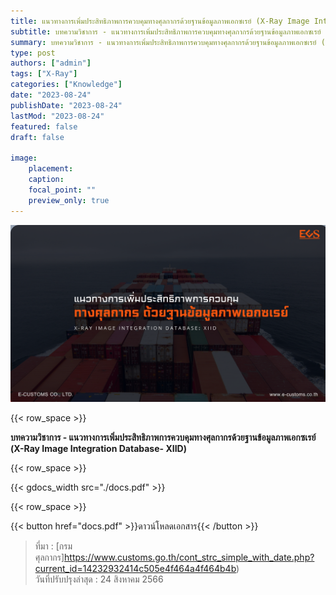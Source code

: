 ```yaml
---
title: แนวทางการเพิ่มประสิทธิภาพการควบคุมทางศุลกากรด้วยฐานข้อมูลภาพเอกซเรย์ (X-Ray Image Integration Database- XIID)
subtitle: บทความวิชาการ - แนวทางการเพิ่มประสิทธิภาพการควบคุมทางศุลกากรด้วยฐานข้อมูลภาพเอกซเรย์ (X-Ray Image Integration Database- XIID)
summary: บทความวิชาการ - แนวทางการเพิ่มประสิทธิภาพการควบคุมทางศุลกากรด้วยฐานข้อมูลภาพเอกซเรย์ (X-Ray Image Integration Database- XIID)
type: post
authors: ["admin"]
tags: ["X-Ray"]
categories: ["Knowledge"]
date: "2023-08-24"
publishDate: "2023-08-24"
lastMod: "2023-08-24"
featured: false
draft: false

image:
    placement:
    caption: 
    focal_point: ""
    preview_only: true
---
```

![](featured.png)

{{< row_space >}}

**บทความวิชาการ - แนวทางการเพิ่มประสิทธิภาพการควบคุมทางศุลกากรด้วยฐานข้อมูลภาพเอกซเรย์ (X-Ray Image Integration Database- XIID)**

{{< row_space >}}

{{< gdocs_width src="./docs.pdf" >}}

{{< row_space >}}


{{< button href="docs.pdf" >}}ดาวน์โหลดเอกสาร{{< /button >}}




> ที่มา : [กรมศุลกากร]https://www.customs.go.th/cont_strc_simple_with_date.php?current_id=14232932414c505e4f464a4f464b4b)  
> วันที่ปรับปรุงล่าสุด : 24 สิงหาคม 2566 
